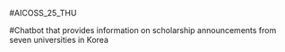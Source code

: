 #AICOSS_25_THU     

#Chatbot that provides information on scholarship announcements from seven universities in Korea
